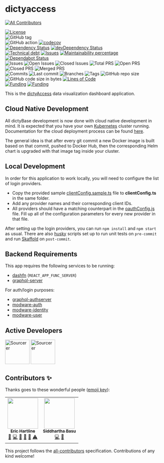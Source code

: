 # dictyaccess
<!-- ALL-CONTRIBUTORS-BADGE:START - Do not remove or modify this section -->
[![All Contributors](https://img.shields.io/badge/all_contributors-2-orange.svg?style=flat-square)](#contributors-)
<!-- ALL-CONTRIBUTORS-BADGE:END -->

[![License](https://img.shields.io/badge/License-BSD%202--Clause-blue.svg)](LICENSE)  
![GitHub tag](https://img.shields.io/github/v/tag/dictyBase/dictyaccess)  
![GitHub action](https://github.com/dictyBase/dictyaccess/workflows/Node%20CI/badge.svg)
[![codecov](https://codecov.io/gh/dictyBase/dictyaccess/branch/develop/graph/badge.svg)](https://codecov.io/gh/dictyBase/dictyaccess)  
[![Dependency Status](https://david-dm.org/dictyBase/dictyaccess/develop.svg?style=flat-square)](https://david-dm.org/dictyBase/dictyaccess/develop)
[![devDependency Status](https://david-dm.org/dictyBase/dictyaccess/develop/dev-status.svg?style=flat-square)](https://david-dm.org/dictyBase/dictyaccess/develop?type=dev)  
[![Technical debt](https://badgen.net/codeclimate/tech-debt/dictyBase/dictyaccess)](https://codeclimate.com/github/dictyBase/dictyaccess/trends/technical_debt)
[![Issues](https://badgen.net/codeclimate/issues/dictyBase/dictyaccess)](https://codeclimate.com/github/dictyBase/dictyaccess/issues)
[![Maintainability percentage](https://badgen.net/codeclimate/maintainability-percentage/dictyBase/dictyaccess)](https://codeclimate.com/github/dictyBase/dictyaccess)
[![Dependabot Status](https://api.dependabot.com/badges/status?host=github&repo=dictyBase/dictyaccess)](https://dependabot.com)  
![Issues](https://badgen.net/github/issues/dictyBase/dictyaccess)
![Open Issues](https://badgen.net/github/open-issues/dictyBase/dictyaccess)
![Closed Issues](https://badgen.net/github/closed-issues/dictyBase/dictyaccess)
![Total PRS](https://badgen.net/github/prs/dictyBase/dictyaccess)
![Open PRS](https://badgen.net/github/open-prs/dictyBase/dictyaccess)
![Closed PRS](https://badgen.net/github/closed-prs/dictyBase/dictyaccess)
![Merged PRS](https://badgen.net/github/merged-prs/dictyBase/dictyaccess)  
![Commits](https://badgen.net/github/commits/dictyBase/dictyaccess/develop)
![Last commit](https://badgen.net/github/last-commit/dictyBase/dictyaccess/develop)
![Branches](https://badgen.net/github/branches/dictyBase/dictyaccess)
![Tags](https://badgen.net/github/tags/dictyBase/dictyaccess)
![GitHub repo size](https://img.shields.io/github/repo-size/dictyBase/dictyaccess?style=plastic)
![GitHub code size in bytes](https://img.shields.io/github/languages/code-size/dictyBase/dictyaccess?style=plastic)
[![Lines of Code](https://badgen.net/codeclimate/loc/dictyBase/dictyaccess)](https://codeclimate.com/github/dictyBase/dictyaccess/code)  
[![Funding](https://badgen.net/badge/NIGMS/Rex%20L%20Chisholm,dictyBase/yellow?list=|)](https://projectreporter.nih.gov/project_info_description.cfm?aid=9476993)
[![Funding](https://badgen.net/badge/NIGMS/Rex%20L%20Chisholm,DSC/yellow?list=|)](https://projectreporter.nih.gov/project_info_description.cfm?aid=9438930)

This is the [dictyAccess](https://testdb.dictybase.org/dictyaccess) data visualization dashboard application.

## Cloud Native Development

All dictyBase development is now done with cloud native development in mind. It is expected
that you have your own [Kubernetes](https://kubernetes.io/) cluster running. Documentation
for the cloud deployment process can be found [here](https://github.com/dictyBase/Migration/tree/master/deployment).

The general idea is that after every git commit a new Docker image is built based on that commit,
pushed to Docker Hub, then the corresponding Helm chart is upgraded with that image tag
inside your cluster.

## Local Development

In order for this application to work locally, you will need to configure the list of
login providers.

- Copy the provided sample [clientConfig.sample.ts](src/common/utils/clientConfig.sample.ts) file
  to **clientConfig.ts** in the same folder.
- Add any provider names and their corresponding client IDs.
- All providers should have a matching counterpart in the
  [oauthConfig.js](src/common/utils/oauthConfig.ts) file. Fill up all of the
  configuration parameters for every new provider in that file.

After setting up the login providers, you can run `npm install` and `npm start` as usual.
There are also [husky](https://github.com/typicode/husky) scripts set up to run unit tests
on `pre-commit` and run [Skaffold](https://github.com/GoogleContainerTools/skaffold) on `post-commit`.

## Backend Requirements

This app requires the following services to be running:

- [dashfn](https://github.com/dictybase-playground/kubeless-gofn/tree/master/dashboard) (`REACT_APP_FUNC_SERVER`)
- [graphql-server](https://github.com/dictyBase/graphql-server)

For auth/login purposes:

- [graphql-authserver](https://github.com/dictyBase/graphql-authserver)
- [modware-auth](https://github.com/dictyBase/modware-auth)
- [modware-identity](https://github.com/dictyBase/modware-identity)
- [modware-user](https://github.com/dictyBase/modware-user)

## Active Developers

<a href="https://sourcerer.io/wildlifehexagon"><img src="https://sourcerer.io/assets/avatar/wildlifehexagon" height="80px" alt="Sourcerer"></a>
<a href="https://sourcerer.io/cybersiddhu"><img src="https://sourcerer.io/assets/avatar/cybersiddhu" height="80px" alt="Sourcerer"></a>

## Contributors ✨

Thanks goes to these wonderful people ([emoji key](https://allcontributors.org/docs/en/emoji-key)):

<!-- ALL-CONTRIBUTORS-LIST:START - Do not remove or modify this section -->
<!-- prettier-ignore-start -->
<!-- markdownlint-disable -->
<table>
  <tr>
    <td align="center"><a href="http://www.erichartline.net/"><img src="https://avatars3.githubusercontent.com/u/13489381?v=4" width="100px;" alt=""/><br /><sub><b>Eric Hartline</b></sub></a><br /><a href="https://github.com/dictyBase/dictyaccess/issues?q=author%3Awildlifehexagon" title="Bug reports">🐛</a> <a href="https://github.com/dictyBase/dictyaccess/commits?author=wildlifehexagon" title="Code">💻</a> <a href="https://github.com/dictyBase/dictyaccess/commits?author=wildlifehexagon" title="Documentation">📖</a> <a href="#design-wildlifehexagon" title="Design">🎨</a> <a href="#maintenance-wildlifehexagon" title="Maintenance">🚧</a> <a href="https://github.com/dictyBase/dictyaccess/commits?author=wildlifehexagon" title="Tests">⚠️</a></td>
    <td align="center"><a href="http://cybersiddhu.github.com/"><img src="https://avatars3.githubusercontent.com/u/48740?v=4" width="100px;" alt=""/><br /><sub><b>Siddhartha Basu</b></sub></a><br /><a href="https://github.com/dictyBase/dictyaccess/commits?author=cybersiddhu" title="Code">💻</a> <a href="#maintenance-cybersiddhu" title="Maintenance">🚧</a></td>
  </tr>
</table>

<!-- markdownlint-enable -->
<!-- prettier-ignore-end -->
<!-- ALL-CONTRIBUTORS-LIST:END -->

This project follows the [all-contributors](https://github.com/all-contributors/all-contributors) specification. Contributions of any kind welcome!